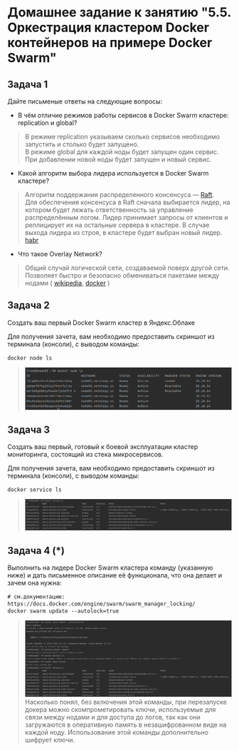 # Домашнее задание к занятию "5.5. Оркестрация кластером Docker контейнеров на примере Docker Swarm"

## Задача 1

Дайте письменые ответы на следующие вопросы:

- В чём отличие режимов работы сервисов в Docker Swarm кластере: replication и global?
> В режиме replication указываем сколько сервисов необходимо запустить и столько будет запущено.  
> В режиме global для каждой ноды будет запущен один сервис. При добавлении новой ноды будет запущен и новый сервис.
- Какой алгоритм выбора лидера используется в Docker Swarm кластере?
> Алгоритм поддержания распределенного консенсуса — [Raft](https://raft.github.io/).  
> Для обеспечения консенсуса в Raft сначала выбирается лидер, на котором будет лежать ответственность за управление 
> распределённым логом. Лидер принимает запросы от клиентов и реплицирует их на остальные сервера в кластере. В случае 
> выхода лидера из строя, в кластере будет выбран новый лидер. [habr](https://habr.com/ru/company/dododev/blog/469999/)
- Что такое Overlay Network?
> Общий случай логической сети, создаваемой поверх другой сети. Позволяет быстро и безопасно обмениваться пакетами между нодами ( 
> [wikipedia](https://ru.wikipedia.org/wiki/%D0%9E%D0%B2%D0%B5%D1%80%D0%BB%D0%B5%D0%B9%D0%BD%D0%B0%D1%8F_%D1%81%D0%B5%D1%82%D1%8C), 
> [docker](https://docs.docker.com/network/overlay/) )

## Задача 2

Создать ваш первый Docker Swarm кластер в Яндекс.Облаке

Для получения зачета, вам необходимо предоставить скриншот из терминала (консоли), с выводом команды:
```
docker node ls
```
> ![](../../picture/homework_5.5/5.5.2.png)
## Задача 3

Создать ваш первый, готовый к боевой эксплуатации кластер мониторинга, состоящий из стека микросервисов.

Для получения зачета, вам необходимо предоставить скриншот из терминала (консоли), с выводом команды:
```
docker service ls
```
> ![](../../picture/homework_5.5/5.5.3.png)
## Задача 4 (*)

Выполнить на лидере Docker Swarm кластера команду (указанную ниже) и дать письменное описание её функционала, что она делает и зачем она нужна:
```
# см.документацию: https://docs.docker.com/engine/swarm/swarm_manager_locking/
docker swarm update --autolock=true
```
> ![](../../picture/homework_5.5/5.5.4.png)
> Насколько понял, без включения этой команды, при перезапуске докера можно скомпрометировать ключи, используемые для 
> связи между нодами и для доступа до логов, так как они загружаются в оперативную память в незашифрованном виде на
> каждой ноду. Использование этой команды дополнительно шифрует ключи.